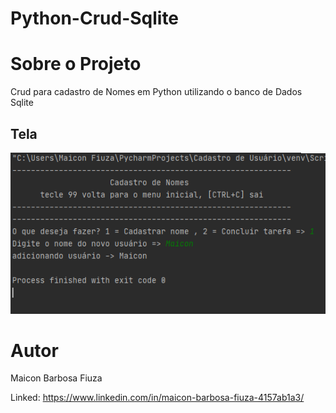 # Python-Crud-Sqlite

# Sobre o Projeto
Crud para cadastro de Nomes em Python utilizando o banco de Dados Sqlite

## Tela
![principal](https://github.com/MaiconFiuza/Python-crud-Sqlite/blob/main/imagem.png)

# Autor
Maicon Barbosa Fiuza 

Linked: https://www.linkedin.com/in/maicon-barbosa-fiuza-4157ab1a3/
